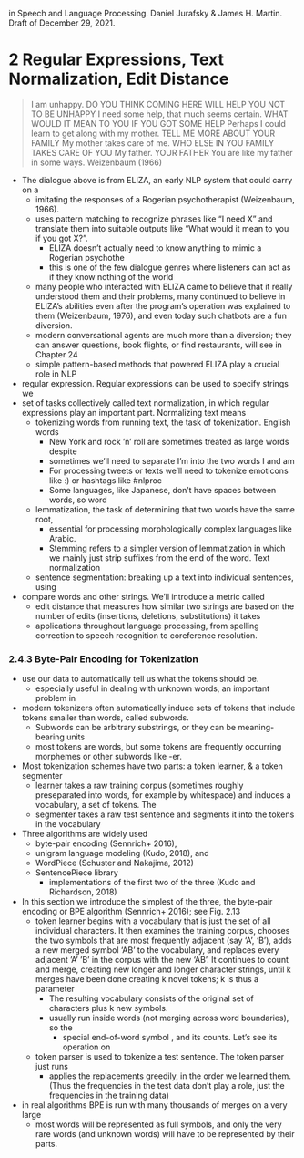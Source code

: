 in Speech and Language Processing. Daniel Jurafsky & James H. Martin.
Draft of December 29, 2021.

# 2 Regular Expressions, Text Normalization, Edit Distance

> I am unhappy.
> DO YOU THINK COMING HERE WILL HELP YOU NOT TO BE UNHAPPY
> I need some help, that much seems certain.
> WHAT WOULD IT MEAN TO YOU IF YOU GOT SOME HELP
> Perhaps I could learn to get along with my mother.
> TELL ME MORE ABOUT YOUR FAMILY
> My mother takes care of me.
> WHO ELSE IN YOU FAMILY TAKES CARE OF YOU
> My father.
> YOUR FATHER
> You are like my father in some ways.
  Weizenbaum (1966)

* The dialogue above is from ELIZA, an early NLP system that could carry on a
  * imitating the responses of a Rogerian psychotherapist (Weizenbaum, 1966).
  * uses pattern matching to recognize phrases like “I need X” and translate
    them into suitable outputs like “What would it mean to you if you got X?”.
    * ELIZA doesn’t actually need to know anything to mimic a Rogerian psychothe
    * this is one of the few dialogue genres where listeners can act as if they
      know nothing of the world
  * many people who interacted with ELIZA came to believe that it really
    understood them and their problems,
    many continued to believe in ELIZA’s abilities even after the program’s
    operation was explained to them (Weizenbaum, 1976), and even today such
    chatbots are a fun diversion.
  * modern conversational agents are much more than a diversion; they can
    answer questions, book flights, or find restaurants, will see in Chapter 24
  * simple pattern-based methods that powered ELIZA play a crucial role in NLP
* regular expression. Regular expressions can be used to specify strings we
* set of tasks collectively called text normalization,
  in which regular expressions play an important part. Normalizing text means
  * tokenizing words from running text, the task of tokenization. English words
    * New York and rock ’n’ roll are sometimes treated as large words despite
    * sometimes we’ll need to separate I’m into the two words I and am
    * For processing tweets or texts we’ll need to tokenize
      emoticons like :) or hashtags like #nlproc
    * Some languages, like Japanese, don’t have spaces between words, so word
  * lemmatization, the task of determining that two words have the same root,
    * essential for processing morphologically complex languages like Arabic.
    * Stemming refers to a simpler version of lemmatization in which we
      mainly just strip suffixes from the end of the word. Text normalization
  * sentence segmentation: breaking up a text into individual sentences, using
* compare words and other strings. We’ll introduce a metric called
  * edit distance that measures how similar two strings are
    based on the number of edits (insertions, deletions, substitutions) it takes
  * applications throughout language processing, from
    spelling correction to speech recognition to coreference resolution.

### 2.4.3 Byte-Pair Encoding for Tokenization

* use our data to automatically tell us what the tokens should be.
  * especially useful in dealing with unknown words, an important problem in
* modern tokenizers often automatically induce sets of tokens that include
  tokens smaller than words, called subwords.
  * Subwords can be arbitrary substrings, or they can be meaning-bearing units
  * most tokens are words, but some tokens are frequently occurring morphemes
    or other subwords like -er.
* Most tokenization schemes have two parts: a token learner, & a token segmenter
  * learner takes a raw training corpus (sometimes roughly preseparated into
    words, for example by whitespace) and induces a vocabulary, a set of tokens. The
  * segmenter takes a raw test sentence and segments it into the tokens in the
    vocabulary
* Three algorithms are widely used
  * byte-pair encoding (Sennrich+ 2016),
  * unigram language modeling (Kudo, 2018), and
  * WordPiece (Schuster and Nakajima, 2012)
  * SentencePiece library
    * implementations of the first two of the three (Kudo and Richardson, 2018)
* In this section we introduce the simplest of the three, the byte-pair encoding
  or BPE algorithm (Sennrich+ 2016); see Fig. 2.13
  * token learner begins with a vocabulary that is just the set of all
    individual characters. It then examines the training corpus, chooses the two
    symbols that are most frequently adjacent (say ‘A’, ‘B’), adds a new merged
    symbol ‘AB’ to the vocabulary, and replaces every adjacent ’A’ ’B’ in the
    corpus with the new ‘AB’. It continues to count and merge, creating new
    longer and longer character strings,
    until k merges have been done creating k novel tokens; k is thus a parameter
    * The resulting vocabulary consists of the original set of characters plus k
      new symbols.
    * usually run inside words (not merging across word boundaries), so the
      * special end-of-word symbol , and its counts. Let’s see its operation on
  * token parser is used to tokenize a test sentence. The token parser just runs
    * applies the replacements greedily, in the order we learned them.
      (Thus the frequencies in the test data don’t play a role, just the
      frequencies in the training data)
* in real algorithms BPE is run with many thousands of merges on a very large
  * most words will be represented as full symbols, and
    only the very rare words (and unknown words) will have to be represented by
    their parts.
